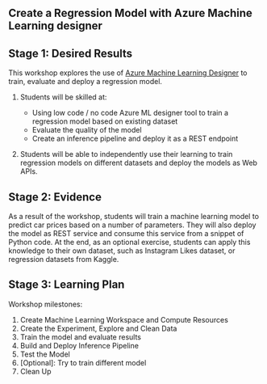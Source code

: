 ## Create a Regression Model with Azure Machine Learning designer

## Stage 1: Desired Results 

This workshop explores the use of [Azure Machine Learning Designer](https://azure.microsoft.com/services/machine-learning/designer/?WT.mc_id=academic-56424-dmitryso) to train, evaluate and deploy a regression model. 

1. Students will be skilled at:
   - Using low code / no code Azure ML designer tool to train a regression model based on existing dataset
   - Evaluate the quality of the model
   - Create an inference pipeline and deploy it as a REST endpoint

1. Students will be able to independently use their learning to train regression models on different datasets and deploy the models as Web APIs.

## Stage 2: Evidence

As a result of the workshop, students will train a machine learning model to predict car prices based on a number of parameters. They will also deploy the model as REST service and consume this service from a snippet of Python code. At the end, as an optional exercise, students can apply this knowledge to their own dataset, such as Instagram Likes dataset, or regression datasets from Kaggle.

## Stage 3: Learning Plan

Workshop milestones:

1. Create Machine Learning Workspace and Compute Resources
1. Create the Experiment, Explore and Clean Data
1. Train the model and evaluate results
1. Build and Deploy Inference Pipeline
1. Test the Model
1. [Optional]: Try to train different model
1. Clean Up
